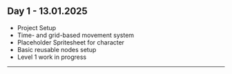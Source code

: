 ## Day 1 - 13.01.2025
- Project Setup
- Time- and grid-based movement system
- Placeholder Spritesheet for character
- Basic reusable nodes setup
- Level 1 work in progress

---
